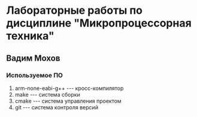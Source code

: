 # Лабораторные работы по дисциплине "Микропроцессорная техника"

## Вадим Мохов

### Используемое ПО
1. arm-none-eabi-g++ --- кросс-компилятор
1. make --- система сборки
1. cmake --- система управления проектом
1. git --- система контроля версий